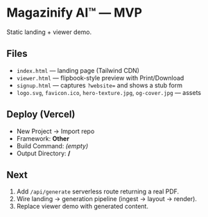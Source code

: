 # Magazinify AI™ — MVP
Static landing + viewer demo.

## Files
- `index.html` — landing page (Tailwind CDN)
- `viewer.html` — flipbook-style preview with Print/Download
- `signup.html` — captures `?website=` and shows a stub form
- `logo.svg`, `favicon.ico`, `hero-texture.jpg`, `og-cover.jpg` — assets

## Deploy (Vercel)
- New Project → Import repo
- Framework: **Other**
- Build Command: *(empty)*
- Output Directory: **/**

## Next
1) Add `/api/generate` serverless route returning a real PDF.
2) Wire landing → generation pipeline (ingest → layout → render).
3) Replace viewer demo with generated content.
